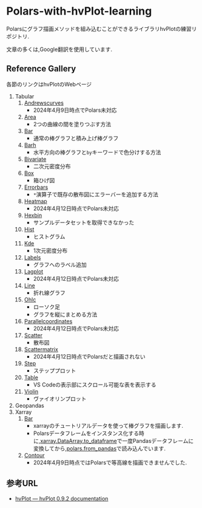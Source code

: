 # Polars-with-hvPlot-learning
Polarsにグラフ描画メソッドを組み込むことができるライブラリhvPlotの練習リポジトリ.

文章の多くは,Google翻訳を使用しています.

## Reference Gallery
各節のリンクはhvPlotのWebページ
1. Tabular
    1. [Andrewscurves](https://hvplot.holoviz.org/reference/tabular/andrewscurves.html)
        * 2024年4月9日時点でPolars未対応
    1. [Area](https://hvplot.holoviz.org/reference/tabular/area.html)
        * 2つの曲線の間を塗りつぶす方法
    1. [Bar](https://hvplot.holoviz.org/reference/tabular/bar.html)
        * 通常の棒グラフと積み上げ棒グラフ
    1. [Barh](https://hvplot.holoviz.org/reference/tabular/barh.html)
        * 水平方向の棒グラフと```by```キーワードで色分けする方法
    1. [Bivariate](https://hvplot.holoviz.org/reference/tabular/bivariate.html)
        * 二次元密度分布
    1. [Box](https://hvplot.holoviz.org/reference/tabular/box.html)
        * 箱ひげ図
    1. [Errorbars](https://hvplot.holoviz.org/reference/tabular/errorbars.html)
        * ```*```演算子で既存の散布図にエラーバーを追加する方法
    1. [Heatmap](https://hvplot.holoviz.org/reference/tabular/heatmap.html)
        * 2024年4月12日時点でPolars未対応
    1. [Hexbin](https://hvplot.holoviz.org/reference/tabular/hexbin.html)
        * サンプルデータセットを取得できなかった
    1. [Hist](https://hvplot.holoviz.org/reference/tabular/hist.html)
        * ヒストグラム
    1. [Kde](https://hvplot.holoviz.org/reference/tabular/kde.html)
        * 1次元密度分布
    1. [Labels](https://hvplot.holoviz.org/reference/tabular/labels.html)
        * グラフへのラベル追加
    1. [Lagplot](https://hvplot.holoviz.org/reference/tabular/lagplot.html)
       * 2024年4月12日時点でPolars未対応
    1. [Line](https://hvplot.holoviz.org/reference/tabular/line.html)
       * 折れ線グラフ
    1. [Ohlc](https://hvplot.holoviz.org/reference/tabular/ohlc.html)
       * ローソク足
       * グラフを縦にまとめる方法
    1. [Parallelcoordinates](https://hvplot.holoviz.org/reference/tabular/parallelcoordinates.html)
       * 2024年4月12日時点でPolars未対応
    1. [Scatter](https://hvplot.holoviz.org/reference/tabular/scatter.html)
       * 散布図
    1. [Scattermatrix](https://hvplot.holoviz.org/reference/tabular/scattermatrix.html)
       * 2024年4月12日時点でPolarsだと描画されない
    1. [Step](https://hvplot.holoviz.org/reference/tabular/step.html)
       * ステッププロット
    1. [Table](https://hvplot.holoviz.org/reference/tabular/table.html)
       * VS Codeの表示部にスクロール可能な表を表示する
    1. [Violin](https://hvplot.holoviz.org/reference/tabular/violin.html)
       * ヴァイオリンプロット
1. Geopandas
1. Xarray
    1. [Bar](https://hvplot.holoviz.org/reference/xarray/bar.html)
        * xarrayのチュートリアルデータを使って棒グラフを描画します.
        * Polarsデータフレームをインスタンス化する時に,[xarray.DataArray.to_dataframe](https://docs.xarray.dev/en/latest/generated/xarray.DataArray.to_dataframe.html)で一度Pandasデータフレームに変換してから,[polars.from_pandas](https://docs.pola.rs/py-polars/html/reference/api/polars.from_pandas.html)で読み込んでいます.
    1. [Contour](https://hvplot.holoviz.org/reference/xarray/contour.html)
        * 2024年4月9日時点ではPolarsで等高線を描画できませんでした.



## 参考URL
* [hvPlot — hvPlot 0.9.2 documentation](https://hvplot.holoviz.org/index.html)

